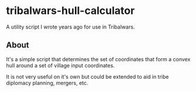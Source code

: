 # tribalwars-hull-calculator

A utility script I wrote years ago for use in Tribalwars.

## About

It's a simple script that determines the set of coordinates that form a convex hull around a set of village input coordinates.

It is not very useful on it's own but could be extended to aid in tribe diplomacy planning, mergers, etc.

